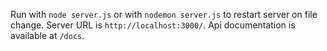 Run with `node server.js` or with `nodemon server.js` to restart server on file change.
Server URL is `http://localhost:3000/`.
Api documentation is available at `/docs`.